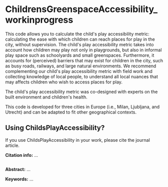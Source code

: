 # ChildrensGreenspaceAccessibility_workinprogress

This code allows you to calculate the child's play accessibility metric: calculating the ease with which children can reach places for play in the city, without supervision. The child's play accessibility metric takes into account how children may play not only in playgrounds, but also in informal play space such as schoolyards and small greenspaces. Furthermore, it accounts for (perceived) barriers that may exist for children in the city, such as busy roads, railways, and large natural environments. We recommend complementing our child's play accessibility metric with field work and collecting knowledge of local people, to understand all local nuances that may affects children who wish to access places for play. 

The child's play accessibility metric was co-designed with experts on the built environment and children's health. 

This code is developed for three cities in Europe (i.e., Milan, Ljubljana, and Utrecht) and can be adapted to fit other geographical contexts. 

## Using ChildsPlayAccessibility?

If you use ChildsPlayAccessibility in your work, please cite the journal article.

**Citation info:** ...

<p align="center">
    <img src="">
</p>

**Abstract:** ...

**Keywords:** ...
